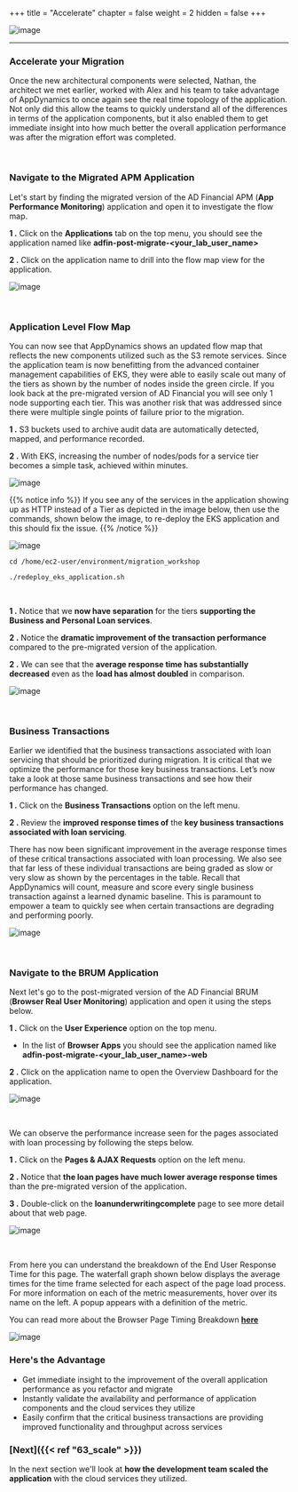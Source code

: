 +++
title = "Accelerate"
chapter = false
weight = 2
hidden = false
+++

![image](/images/60_Migration/ad_team_developer.png)

<hr class="xsmall-line"> 

### Accelerate your Migration

<span class="medium-text">Once the new architectural components were selected, Nathan, the architect we met earlier, worked with Alex and his team to take advantage of AppDynamics to once again see the real time topology of the application. Not only did this allow the teams to quickly understand all of the differences in terms of the application components, but it also enabled them to get immediate insight into how much better the overall application performance was after the migration effort was completed.</span>

<br>

### Navigate to the Migrated APM Application

Let's start by finding the migrated version of the AD Financial APM (**App Performance Monitoring**) application and open it to investigate the flow map.

**1 .**  Click on the **Applications** tab on the top menu, you should see the application named like **adfin-post-migrate-&lt;your_lab_user_name&gt;**

**2 .**  Click on the application name to drill into the flow map view for the application.

![image](/images/60_Migration/open_apm_app.png)

<br>

### Application Level Flow Map

You can now see that AppDynamics shows an updated flow map that reflects the new components utilized such as the S3 remote services. Since the application team is now benefitting from the advanced container management capabilities of EKS, they were able to easily scale out many of the tiers as shown by the number of nodes inside the green circle. If you look back at the pre-migrated version of AD Financial you will see only 1 node supporting each tier. This was another risk that was addressed since there were multiple single points of failure prior to the migration.

**1 .**  S3 buckets used to archive audit data are automatically detected, mapped, and performance recorded.

**2 .**  With EKS, increasing the number of nodes/pods for a service tier becomes a simple task, achieved within minutes.

![image](/images/60_Migration/flowmap_00.png)

{{% notice info %}}
If you see any of the services in the application showing up as HTTP instead of a Tier as depicted in the image below, then use the commands, shown below the image, to re-deploy the EKS application and this should fix the issue. 
{{% /notice %}}

![image](/images/60_Migration/redeploy-eks-app-00.png)


```
cd /home/ec2-user/environment/migration_workshop

./redeploy_eks_application.sh
```

<br>

**1 .**  Notice that we **now have separation** for the tiers **supporting the Business and Personal Loan services**.

**2 .**  Notice the **dramatic improvement of the transaction performance** compared to the pre-migrated version of the application.

**2 .**  We can see that the **average response time has substantially decreased** even as the **load has almost doubled** in comparison.

![image](/images/60_Migration/flowmap_01.png)

<br>

### Business Transactions

Earlier we identified that the business transactions associated with loan servicing that should be prioritized during migration. It is critical that we optimize the performance for those key business transactions. Let’s now take a look at those same business transactions and see how their performance has changed.

**1 .**  Click on the **Business Transactions** option on the left menu.

**2 .**  Review the **improved response times of** the **key business transactions associated with loan servicing**.

There has now been significant improvement in the average response times of these critical transactions associated with loan processing. We also see that far less of these individual transactions are being graded as slow or very slow as shown by the percentages in the table. Recall that AppDynamics will count, measure and score every single business transaction against a learned dynamic baseline. This is paramount to empower a team to quickly see when certain transactions are degrading and performing poorly.

![image](/images/60_Migration/biz_txns_00.png)

<br>

### Navigate to the BRUM Application

Next let's go to the post-migrated version of the AD Financial BRUM (**Browser Real User Monitoring**) application and open it using the steps below.

**1 .**  Click on the **User Experience** option on the top menu.

- In the list of **Browser Apps** you should see the application named like **adfin-post-migrate-&lt;your_lab_user_name&gt;-web**

**2 .**  Click on the application name to open the Overview Dashboard for the application.

![image](/images/60_Migration/open_brum_app.png)

<br>

We can observe the performance increase seen for the pages associated with loan processing by following the steps below.

**1 .**  Click on the **Pages &#38; AJAX Requests** option on the left menu.

**2 .**  Notice that **the loan pages have much lower average response times** than the pre-migrated version of the application.

**3 .**  Double-click on the **loanunderwritingcomplete** page to see more detail about that web page.

![image](/images/60_Migration/brum_app_00.png)

<br>

From here you can understand the breakdown of the End User Response Time for this page.  The waterfall graph shown below displays the average times for the time frame selected for each aspect of the page load process. For more information on each of the metric measurements, hover over its name on the left. A popup appears with a definition of the metric.

You can read more about the Browser Page Timing Breakdown <a href="https://docs.appdynamics.com/appd/23.x/latest/en/end-user-monitoring/browser-monitoring/browser-real-user-monitoring/browser-rum-metrics" target="_blank">**here**</a>

![image](/images/60_Migration/brum_app_01.png)


### Here's the Advantage

- Get immediate insight to the improvement of the overall application performance as you refactor and migrate
- Instantly validate the availability and performance of application components and the cloud services they utilize
- Easily confirm that the critical business transactions are providing improved functionality and throughput across services


### [**Next**]({{< ref "63_scale" >}}) <span style="color: #3e3071;"><i class='fas fa-cog fa-spin'></i></span>

In the next section we'll look at **how the development team scaled the application** with the cloud services they utilized.


<!---
{{% notice warning %}}
The Cloud9 workspace should be built by an IAM user with Administrator privileges,
not the root account user. Please ensure you are logged in as an IAM user, not the root
account user.
{{% /notice %}}
-->

<!---
{{% notice info %}}
This workshop was designed to run in the **Oregon (us-west-2)** region. **Please don't
run in any other region.** Future versions of this workshop will expand region availability,
and this message will be removed.
{{% /notice %}}
-->

<!---
{{% notice tip %}}
Ad blockers, javascript disablers, and tracking blockers should be disabled for
the cloud9 domain, or connecting to the workspace might be impacted.
Cloud9 requires third-party-cookies. You can whitelist the [specific domains]( https://docs.aws.amazon.com/cloud9/latest/user-guide/troubleshooting.html#troubleshooting-env-loading).
{{% /notice %}}
-->




